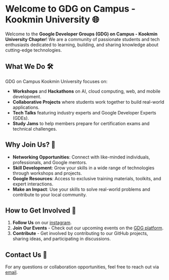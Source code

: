 # Welcome to GDG on Campus - Kookmin University 🌐

Welcome to the **Google Developer Groups (GDG) on Campus - Kookmin University Chapter**! We are a community of passionate students and tech enthusiasts dedicated to learning, building, and sharing knowledge about cutting-edge technologies.

## What We Do 🛠️
GDG on Campus Kookmin University focuses on:
- **Workshops** and **Hackathons** on AI, cloud computing, web, and mobile development.
- **Collaborative Projects** where students work together to build real-world applications.
- **Tech Talks** featuring industry experts and Google Developer Experts (GDEs).
- **Study Jams** to help members prepare for certification exams and technical challenges.

## Why Join Us? 🌱
- **Networking Opportunities**: Connect with like-minded individuals, professionals, and Google mentors.
- **Skill Development**: Grow your skills in a wide range of technologies through workshops and projects.
- **Google Resources**: Access to exclusive training materials, toolkits, and expert interactions.
- **Make an Impact**: Use your skills to solve real-world problems and contribute to your local community.

## How to Get Involved 🚀
1. **Follow Us** on our [instagram](https://www.instagram.com/gdg.kmu/).
2. **Join Our Events** - Check out our upcoming events on the [GDG platform](https://gdg.community.dev/gdg-on-campus-kookmin-university-seoul-south-korea/).
3. **Contribute** - Get involved by contributing to our GitHub projects, sharing ideas, and participating in discussions.

## Contact Us 💬
For any questions or collaboration opportunities, feel free to reach out via [email](mailto:gdg.kookmin@gmail.com).

